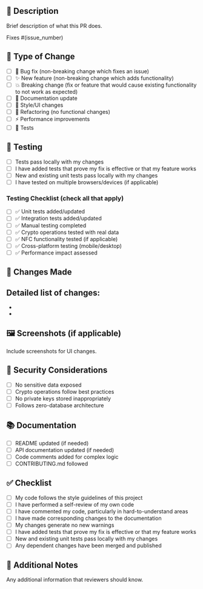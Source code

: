 ## 🎯 **Description**
Brief description of what this PR does.

Fixes #(issue_number)

## 🔄 **Type of Change**
- [ ] 🐛 Bug fix (non-breaking change which fixes an issue)
- [ ] ✨ New feature (non-breaking change which adds functionality)
- [ ] 💥 Breaking change (fix or feature that would cause existing functionality to not work as expected)
- [ ] 📝 Documentation update
- [ ] 🎨 Style/UI changes
- [ ] 🔧 Refactoring (no functional changes)
- [ ] ⚡ Performance improvements
- [ ] 🧪 Tests

## 🧪 **Testing**
- [ ] Tests pass locally with my changes
- [ ] I have added tests that prove my fix is effective or that my feature works
- [ ] New and existing unit tests pass locally with my changes
- [ ] I have tested on multiple browsers/devices (if applicable)

### **Testing Checklist** (check all that apply)
- [ ] ✅ Unit tests added/updated
- [ ] ✅ Integration tests added/updated
- [ ] ✅ Manual testing completed
- [ ] ✅ Crypto operations tested with real data
- [ ] ✅ NFC functionality tested (if applicable)
- [ ] ✅ Cross-platform testing (mobile/desktop)
- [ ] ✅ Performance impact assessed

## 📝 **Changes Made**
Detailed list of changes:
- 
- 
- 

## 🖼️ **Screenshots** (if applicable)
Include screenshots for UI changes.

## 🔐 **Security Considerations**
- [ ] No sensitive data exposed
- [ ] Crypto operations follow best practices
- [ ] No private keys stored inappropriately
- [ ] Follows zero-database architecture

## 📚 **Documentation**
- [ ] README updated (if needed)
- [ ] API documentation updated (if needed)
- [ ] Code comments added for complex logic
- [ ] CONTRIBUTING.md followed

## ✅ **Checklist**
- [ ] My code follows the style guidelines of this project
- [ ] I have performed a self-review of my own code
- [ ] I have commented my code, particularly in hard-to-understand areas
- [ ] I have made corresponding changes to the documentation
- [ ] My changes generate no new warnings
- [ ] I have added tests that prove my fix is effective or that my feature works
- [ ] New and existing unit tests pass locally with my changes
- [ ] Any dependent changes have been merged and published

## 🤝 **Additional Notes**
Any additional information that reviewers should know. 